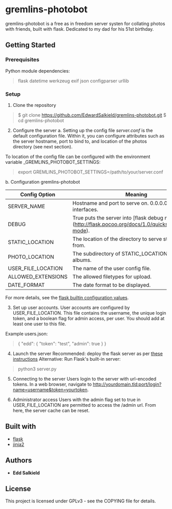# gremlins-photobot
gremlins-photobot is a free as in freedom server systen for collating photos with friends, built with flask.
Dedicated to my dad for his 51st birthday.


## Getting Started
### Prerequisites
Python module dependencies:
> flask
> datetime
> werkzeug
> exif
> json
> configparser
> urllib


### Setup
1. Clone the repository
> $ git clone https://github.com/EdwardSalkield/gremlins-photobot.git
> $ cd gremlins-photobot

2. Configure the server
  a. Setting up the config file
_server.conf_ is the default configuration file. Within it, you can configure attributes such as the server hostname, port to bind to, and location of the photos directory (see next section).

To location of the config file can be configured with the environment variable _GREMLINS\_PHOTOBOT\_SETTINGS:
> export GREMLINS\_PHOTOBOT\_SETTINGS=/path/to/your/server.conf

  b. Configuration
gremlins-photobot

Config Option | Meaning
------------- | -------
SERVER_NAME | Hostname and port to serve on. 0.0.0.0 for all interfaces.
DEBUG | True puts the server into [flask debug mode] (http://flask.pocoo.org/docs/1.0/quickstart/#debug-mode).
STATIC_LOCATION | The location of the directory to serve static files from.
PHOTO_LOCATION | The subdirectory of STATIC_LOCATION to store albums.
USER_FILE_LOCATION | The name of the user config file.
ALLOWED_EXTENSIONS | The allowed filetypes for upload.
DATE_FORMAT | The date format to be displayed.

For more details, see the [flask builtin configuration values](http://flask.pocoo.org/docs/0.12/config/#builtin-configuration-values).


3. Set up user accounts.
User accounts are configured by USER_FILE_LOCATION. This file contains the username, the unique login token, and a boolean flag for admin access, per user.
You should add at least one user to this file.

Example users.json:
>{
>        "edd": {
>                "token": "test",
>                "admin": true
>        }
>}


4. Launch the server
Recommended: deploy the flask server as per [these instructions](http://flask.pocoo.org/docs/0.12/deploying/)
Alternative: Run Flask's built-in server:
> python3 server.py


5. Connecting to the server
Users login to the server with url-encoded tokens. In a web browser, navigate to http://yourdomain.tld:port/login?name=username&token=yourtoken.


6. Administrator access
Users with the admin flag set to true in USER_FILE_LOCATION are permitted to access the /admin url.
From here, the server cache can be reset.


## Built with
* [flask](https://github.com/pallets/flask)
* [jinja2](https://github.com/pallets/jinja)


## Authors
* **Edd Salkield**


## License
This project is licensed under GPLv3 - see the COPYING file for details.

